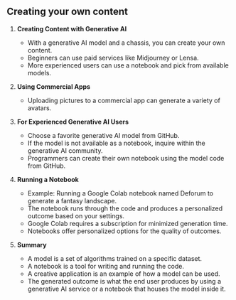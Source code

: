 ## Creating your own content

1. **Creating Content with Generative AI**
    - With a generative AI model and a chassis, you can create your own content.
    - Beginners can use paid services like Midjourney or Lensa.
    - More experienced users can use a notebook and pick from available models.

2. **Using Commercial Apps**
    - Uploading pictures to a commercial app can generate a variety of avatars.

3. **For Experienced Generative AI Users**
    - Choose a favorite generative AI model from GitHub.
    - If the model is not available as a notebook, inquire within the generative AI community.
    - Programmers can create their own notebook using the model code from GitHub.

4. **Running a Notebook**
    - Example: Running a Google Colab notebook named Deforum to generate a fantasy landscape.
    - The notebook runs through the code and produces a personalized outcome based on your settings.
    - Google Colab requires a subscription for minimized generation time.
    - Notebooks offer personalized options for the quality of outcomes.

5. **Summary**
    - A model is a set of algorithms trained on a specific dataset.
    - A notebook is a tool for writing and running the code.
    - A creative application is an example of how a model can be used.
    - The generated outcome is what the end user produces by using a generative AI service or a notebook that houses the model inside it.
